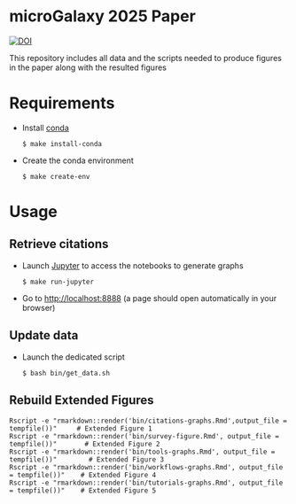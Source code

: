# microGalaxy 2025 Paper

[![DOI](https://zenodo.org/badge/754032685.svg)](https://doi.org/10.5281/zenodo.15088382)


This repository includes all data and the scripts needed to produce figures in the paper along with the resulted figures

# Requirements

- Install [conda](https://conda.io/miniconda.html)

    ```
    $ make install-conda
    ```

- Create the conda environment

    ```
    $ make create-env
    ```

# Usage

## Retrieve citations

- Launch [Jupyter](https://jupyter.org/) to access the notebooks to generate graphs

    ```
    $ make run-jupyter
    ```

- Go to [http://localhost:8888](http://localhost:8888) (a page should open automatically in your browser)

## Update data

- Launch the dedicated script

    ```
    $ bash bin/get_data.sh
    ```
## Rebuild Extended Figures

```{r}
Rscript -e "rmarkdown::render('bin/citations-graphs.Rmd',output_file = tempfile())"     # Extended Figure 1
Rscript -e "rmarkdown::render('bin/survey-figure.Rmd', output_file = tempfile())"       # Extended Figure 2
Rscript -e "rmarkdown::render('bin/tools-graphs.Rmd', output_file = tempfile())"        # Extended Figure 3
Rscript -e "rmarkdown::render('bin/workflows-graphs.Rmd', output_file = tempfile())"    # Extended Figure 4
Rscript -e "rmarkdown::render('bin/tutorials-graphs.Rmd', output_file = tempfile())"    # Extended Figure 5
```




